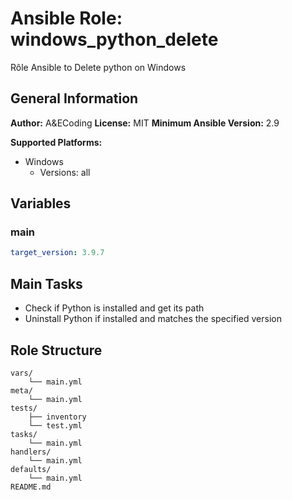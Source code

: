 # Ansible Role: windows_python_delete

Rôle Ansible to Delete python on Windows

## General Information

**Author:** A&ECoding
**License:** MIT
**Minimum Ansible Version:** 2.9

**Supported Platforms:**
- Windows
  - Versions: all

## Variables

### main

```yaml
target_version: 3.9.7

```

## Main Tasks

- Check if Python is installed and get its path
- Uninstall Python if installed and matches the specified version

## Role Structure

```
vars/
    └── main.yml
meta/
    └── main.yml
tests/
    ├── inventory
    └── test.yml
tasks/
    └── main.yml
handlers/
    └── main.yml
defaults/
    └── main.yml
README.md
```